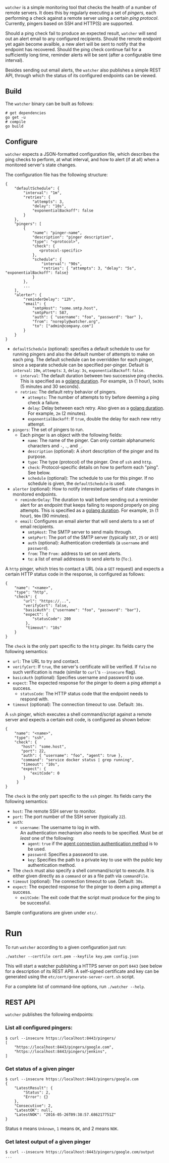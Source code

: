 `watcher` is a simple monitoring tool that checks the health of a number of
remote servers. It does this by regularly executing a set of *pingers*, each
performing a check against a remote server using a certain *ping protocol*.
Currently, pingers based on SSH and HTTP(S) are supported.

Should a ping check fail to produce an expected result, `watcher` will send
out an alert email to any configured recipients. Should the remote endpoint
yet again become availble, a new alert will be sent to notify that the endpoint
has recovered. Should the ping check continue fail for a sufficiently long 
time, reminder alerts will be sent (after a configurable time interval).

Besides sending out email alerts, the `watcher` also publishes a simple REST
API, through which the status of its configured endpoints can be viewed.



## Build
The `watcher` binary can be built as follows:
    
    # get dependencies
    go get -u 
    # compile
    go build



## Configure

`watcher` expects a JSON-formatted configuration file, which describes the
ping checks to perform, at what interval, and how to alert (if at all) when
a monitored server's state changes.

The configuration file has the following structure:

```
{
    "defaultSchedule": {
        "interval": "1m",
        "retries": {
            "attempts": 3,
            "delay": "10s",
            "exponentialBackoff": false
        }
    },
    "pingers": [
        {
            "name": "pinger-name",
            "description": "pinger description",
            "type": "<protocol>",
            "check": {
			   <protocol-specific>
            },
            "schedule": {
                "interval": "90s",
                "retries": { "attempts": 3, "delay": "5s", "exponentialBackoff": false}
            }
        },	
	    ...
    ],
    "alerter": {
        "reminderDelay": "12h",
        "email": {
            "smtpHost": "some.smtp.host",
            "smtpPort": 587,
            "auth": { "username": "foo", "password": "bar" },
            "from": "noreply@watcher.org",
            "to": ["admin@company.com"]
        }
    }
}
```

- `defaultSchedule` (optional): specifies a default schedule to 
  use for running pingers
  and also the default number of attempts to make on each ping. The default
  schedule can be overridden for each pinger, since a separate schedule can be
  specified per-pinger. Default is `interval`: `10m`, 
  `attempts`: `3`, `delay`: `3s`, `exponentialBackoff`: `false`.
    - `interval`: The default duration between two successive ping checks. This
	  is specified as a 
	  [golang duration](https://golang.org/pkg/time/#ParseDuration). For
	  example, `1h` (1 hour), `5m30s` (5 minutes and 30 seconds).
	- `retries`: The default retry behavior of pingers.
	    - `attempts`: The number of attempts to try before deeming a ping
		  check a failure.
		- `delay`: Delay between each retry. Also given as a 
          [golang duration](https://golang.org/pkg/time/#ParseDuration). For
          example, `2m` (2 minutes).
		- `exponentialBackoff`: If `true`, double the delay for each new 
		  retry attempt.
- `pingers`: The set of pingers to run.
    - Each pinger is an object with the following fields:
        - `name`: The name of the pinger. Can only contain alphanumeric 
		  characters and `-`, `.`, and `_`.
		- `description` (optional): A short description of the pinger and 
		  its purpose.
		- `type`: The type (protocol) of the pinger. One of `ssh` and `http`.
		- `check`: Protocol-specific details on how to perform each "ping".
		   See below.
		- `schedule` (optional): The schedule to use for this pinger. If no
		  schedule is given, the `defaultSchedule` is used.		
- `alerter` (optional): How to notify interested parties of state changes in
  monitored endpoints.
    - `reminderDelay`: The duration to wait before sending out a reminder alert
	  for an endpoint that keeps failing to respond properly on ping attempts.
	  This is specified as a 
	  [golang duration](https://golang.org/pkg/time/#ParseDuration). For
	  example, `1h` (1 hour), `90m` (90 minutes).
	- `email`: Configures an email alerter that will send alerts to a set of
	  email recipients.
	    - `smtpHost`: The SMTP server to send mails through.
		- `smtpPort`: The port of the SMTP server (typically `587`, `25` 
		  or `465`)
        - `auth` (optional): Authentication credentials (a `username` 
		  and `password`).
        - `from`: The `From:` address to set on sent alerts.
        - `to`: a list of email addresses to send alerts to (`To:`).


A `http` pinger, which tries to contact a URL (via a `GET` request) and 
expects a certain HTTP status code in the response, is configured as follows:

```
{
    "name": "<name>",
    "type": "http",
    "check": {
        "url": "https://...",
		"verifyCert": false,
		"basicAuth": {"username": "foo", "password": "bar"},
        "expect": {
            "statusCode": 200
         },
         "timeout": "10s"
    }
}	
```


The `check` is the only part specific to the `http` pinger. Its fields
carry the following semantics:

- `url`: The URL to try and contact.
- `verifyCert`: If `true`, the server's certificate will be verified. If 
  `false` no such verification is made (similar to `curl`'s `--insecure` flag).
- `basicAuth` (optional): Specifies username and password to use.
- `expect`: The expected response for the pinger to deem a ping attempt a 
  success.
    - `statusCode`: The HTTP status code that the endpoint needs to respond 
	  with.
- `timeout` (optional): The connection timeout to use. Default: `30s`.



A `ssh` pinger, which executes a shell command/script against a remote server 
and expects a certain exit code, is configured as shown below:

```
{
    "name": "<name>",
    "type": "ssh",
    "check": {
       "host": "some.host",
       "port": 22,
       "auth": { "username": "foo", "agent": true },
       "command": "service docker status | grep running",
       "timeout": "10s",
       "expect": {
           "exitCode": 0
        }
     }
}
```

The `check` is the only part specific to the `ssh` pinger. Its fields
carry the following semantics:

- `host`: The remote SSH server to monitor.
- `port`: The port number of the SSH server (typically `22`).
- `auth`: 
    - `username`: The username to log in with.  	  
    An authentication mechanism also needs to be specified. 
	Must be *at least* one of the following: 
        - `agent`: `true` if the [agent connection authentication method](https://en.wikipedia.org/wiki/Ssh-agent) is to be used.
        - `password`: Specifies a password to use.
        - `key`: Specifies the path to a private key to use with the public 
		   key authentication method.
- The `check` must also specify a shell command/script to execute. It is either 
  given directly as a `command` or as a file path via `commandFile`.
- `timeout` (optional): The connection timeout to use. Default: `30s`.
- `expect`: The expected response for the pinger to deem a ping attempt a 
  success.
    - `exitCode`: The exit code that the script must produce for the ping to be
	  successful.

Sample configurations are given under `etc/`.



# Run

To run `watcher` according to a given configuration just run:

    ./watcher --certfile cert.pem --keyfile key.pem config.json
	
This will start a watcher publishing a HTTPS server on port `8443` (see below
for a description of its REST API). A self-signed certificate and key can be 
generated using the `etc/cert/generate-server-cert.sh` script.

For a complete list of command-line options, run `./watcher --help`.



## REST API

`watcher` publishes the following endpoints:

### List all configured pingers:
``` 
$ curl --insecure https://localhost:8443/pingers/
[
    "https://localhost:8443/pingers/google.com",
    "https://localhost:8443/pingers/jenkins",
]
```


### Get status of a given pinger
``` 
$ curl --insecure https://localhost:8443/pingers/google.com
{
    "LatestResult": {
        "Status": 2,
        "Error": {}
    },
    "Consecutive": 2,
    "LatestOK": null,
    "LatestNOK": "2016-05-26T09:38:57.686217751Z"
}
```
Status `0` means `Unknown`, `1` means `OK`, and 2 means `NOK`.



### Get latest output of a given pinger
``` 
$ curl --insecure https://localhost:8443/pingers/google.com/output
...
```

